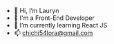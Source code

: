 - 👋 Hi, I’m Lauryn
- 👀 I'm a Front-End Developer
- 🌱 I’m currently learning React JS
- 📫 chichi54lora@gmail.com


